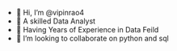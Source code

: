 - 👋 Hi, I’m @vipinrao4
- 👀 A skilled Data Analyst
- 🌱 Having Years of Experience in Data Feild
- 💞️ I’m looking to collaborate on python and sql


<!---
vipinrao4/vipinrao4 is a ✨ special ✨ repository because its `README.md` (this file) appears on your GitHub profile.
You can click the Preview link to take a look at your changes.
--->

